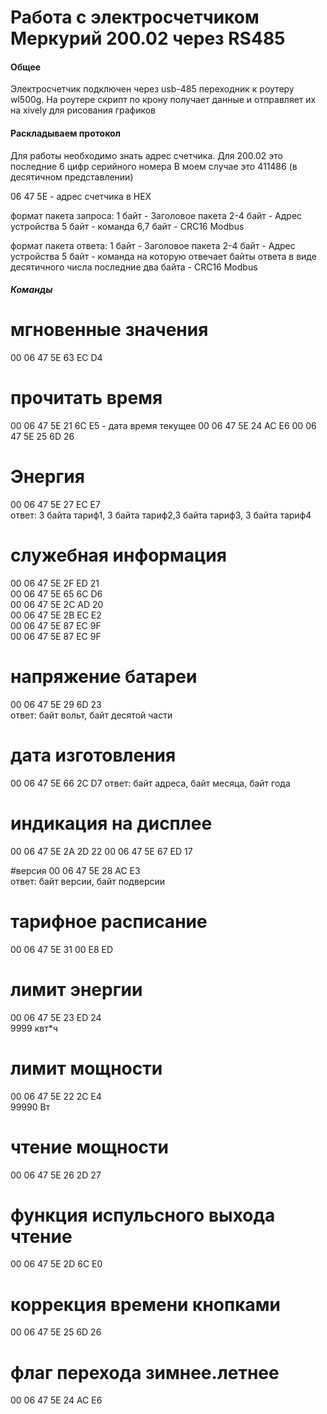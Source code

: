 # Работа с электросчетчиком Меркурий 200.02 через RS485

#### Общее
Электросчетчик подключен через usb-485 переходник к роутеру wl500g.
На роутере скрипт по крону получает данные и отправляет их на xively для рисования графиков

#### Раскладываем протокол
Для работы необходимо знать адрес счетчика. Для 200.02 это последние 6 цифр серийного номера
В моем случае это 411486 (в десятичном представлении)

06 47 5E - адрес счетчика в HEX

формат пакета запроса:
1 байт 	 - Заголовое пакета
2-4 байт - Адрес устройства
5 байт   - команда
6,7 байт - CRC16 Modbus

формат пакета ответа:
1 байт 	 - Заголовое пакета
2-4 байт - Адрес устройства
5 байт   - команда на которую отвечает
байты ответа в виде десятичного числа
последние два байта - CRC16 Modbus

##### Команды

# мгновенные значения
00 06 47 5E 63 EC D4 

# прочитать время
 00 06 47 5E 21 6C E5    - дата время текущее
 00 06 47 5E 24 AC E6 
 00 06 47 5E 25 6D 26

# Энергия
00 06 47 5E 27 EC E7   
ответ: 3 байта тариф1, 3 байта тариф2,3 байта тариф3, 3 байта тариф4                         

# служебная информация
 00 06 47 5E 2F ED 21                                                       
 00 06 47 5E 65 6C D6                             
 00 06 47 5E 2C AD 20                              
 00 06 47 5E 2B EC E2                              
 00 06 47 5E 87 EC 9F                              
 00 06 47 5E 87 EC 9F                      

# напряжение батареи
 00 06 47 5E 29 6D 23  
ответ: байт вольт, байт десятой части

# дата изготовления
 00 06 47 5E 66 2C D7 
ответ: байт адреса, байт месяца, байт года
 
# индикация на дисплее
00 06 47 5E 2A 2D 22
00 06 47 5E 67 ED 17                             

#версия
00 06 47 5E 28 AC E3                    
ответ: байт версии, байт подверсии

# тарифное расписание
00 06 47 5E 31 00 E8 ED                           

# лимит энергии
00 06 47 5E 23 ED 24                               
9999 квт*ч

# лимит мощности
00 06 47 5E 22 2C E4                         
99990 Вт

# чтение мощности
00 06 47 5E 26 2D 27                              

# функция испульсного выхода чтение
00 06 47 5E 2D 6C E0                              

# коррекция времени кнопками
00 06 47 5E 25 6D 26                             

# флаг перехода зимнее.летнее
00 06 47 5E 24 AC E6